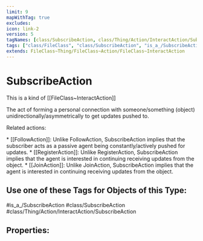 ```yaml
---
limit: 9
mapWithTag: true
excludes:
icon: link-2
version: 5
tagNames: [class/SubscribeAction, class/Thing/Action/InteractAction/SubscribeAction, is_a_/SubscribeAction, schema-org/SubscribeAction]
tags: ["class/FileClass", "class/SubscribeAction", "is_a_/SubscribeAction", "class/Thing/Action/InteractAction/SubscribeAction"]
extends: FileClass~Thing/FileClass~Action/FileClass~InteractAction
---
```


# SubscribeAction
This is a kind of [[FileClass~InteractAction]]

The act of forming a personal connection with someone/something (object) unidirectionally/asymmetrically to get updates pushed to.

Related actions:

\* [[FollowAction]]: Unlike FollowAction, SubscribeAction implies that the subscriber acts as a passive agent being constantly/actively pushed for updates.
\* [[RegisterAction]]: Unlike RegisterAction, SubscribeAction implies that the agent is interested in continuing receiving updates from the object.
\* [[JoinAction]]: Unlike JoinAction, SubscribeAction implies that the agent is interested in continuing receiving updates from the object.


## Use one of these Tags for Objects of this Type:

#is_a_/SubscribeAction
#class/SubscribeAction
#class/Thing/Action/InteractAction/SubscribeAction

## Properties:



